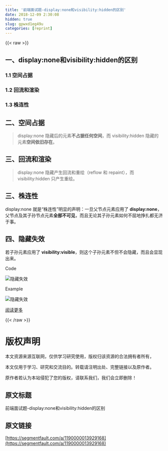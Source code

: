 ```yaml
---
title: '前端面试题-display:none和visibility:hidden的区别' 
date: 2018-12-09 2:30:08
hidden: true
slug: gpwxd1eg49u
categories: [reprint]
---
```


{{< raw >}}

                    
<h2 id="articleHeader0">一、display:none和visibility:hidden的区别</h2>
<h3 id="articleHeader1">1.1 空间占据</h3>
<h3 id="articleHeader2">1.2 回流和渲染</h3>
<h3 id="articleHeader3">1.3 株连性</h3>
<h2 id="articleHeader4">二、空间占据</h2>
<blockquote>display:none 隐藏后的元素<strong>不占据任何空间</strong>，而 visibility:hidden 隐藏的元素<strong>空间依旧存在</strong>。</blockquote>
<h2 id="articleHeader5">三、回流和渲染</h2>
<blockquote>display:none 隐藏产生回流和重绘（reflow 和 repaint），而 visibility:hidden 只产生重绘。</blockquote>
<h2 id="articleHeader6">三、株连性</h2>
<p>display:none 就是“株连性”明显的声明：一旦父节点元素应用了 <strong>display:none</strong>，父节点及其子孙节点元素<strong>全部不可见</strong>，而且无论其子孙元素如何不屈地挣扎都无济于事。</p>
<h2 id="articleHeader7">四、隐藏失效</h2>
<p>若子孙元素应用了 <strong>visibility:visible</strong>，则这个子孙元素不但不会隐藏，而且会显现出来。</p>
<p>Code</p>
<p><span class="img-wrap"><img data-src="/img/bV6AsA?w=656&amp;h=601" src="https://static.alili.tech/img/bV6AsA?w=656&amp;h=601" alt="隐藏失效" title="隐藏失效" style="cursor: pointer; display: inline;"></span></p>
<p>Example</p>
<p><span class="img-wrap"><img data-src="/img/bV6As8?w=460&amp;h=516" src="https://static.alili.tech/img/bV6As8?w=460&amp;h=516" alt="隐藏失效" title="隐藏失效" style="cursor: pointer; display: inline;"></span></p>
<p><a href="https://segmentfault.com/u/webing123">阅读更多</a></p>

                
{{< /raw >}}

# 版权声明
本文资源来源互联网，仅供学习研究使用，版权归该资源的合法拥有者所有，

本文仅用于学习、研究和交流目的。转载请注明出处、完整链接以及原作者。

原作者若认为本站侵犯了您的版权，请联系我们，我们会立即删除！

## 原文标题
前端面试题-display:none和visibility:hidden的区别

## 原文链接
[https://segmentfault.com/a/1190000013929168](https://segmentfault.com/a/1190000013929168)


